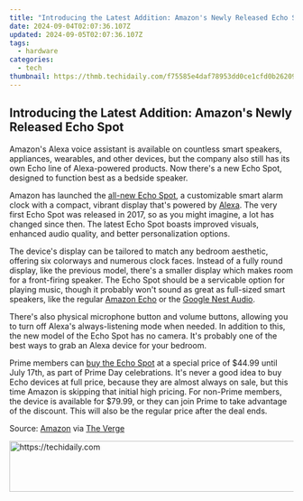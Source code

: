 ```yaml
---
title: "Introducing the Latest Addition: Amazon's Newly Released Echo Spot"
date: 2024-09-04T02:07:36.107Z
updated: 2024-09-05T02:07:36.107Z
tags:
  - hardware
categories:
  - tech
thumbnail: https://thmb.techidaily.com/f75585e4daf78953dd0ce1cfd0b26209fab1e9c588003fe7de564148a8e3e23c.jpg
---
```


## Introducing the Latest Addition: Amazon's Newly Released Echo Spot

Amazon's Alexa voice assistant is available on countless smart speakers, appliances, wearables, and other devices, but the company also still has its own Echo line of Alexa-powered products. Now there's a new Echo Spot, designed to function best as a bedside speaker.

 Amazon has launched the [all-new Echo Spot](https://www.amazon.com/dp/B0BFC7WQ6R?tag=hotoge-20&ascsubtag=UUhtgUeUpU2004041&asc%5Frefurl=https%3A%2F%2Fwww.howtogeek.com%2Famazon-2024-echo-spot%2F&asc%5Fcampaign=Short-Term), a customizable smart alarm clock with a compact, vibrant display that's powered by [Alexa](https://some-skills.techidaily.com/2024-approved-ultimate-resource-compilation-for-media-imagery/). The very first Echo Spot was released in 2017, so as you might imagine, a lot has changed since then. The latest Echo Spot boasts improved visuals, enhanced audio quality, and better personalization options.

 The device's display can be tailored to match any bedroom aesthetic, offering six colorways and numerous clock faces. Instead of a fully round display, like the previous model, there's a smaller display which makes room for a front-firing speaker. The Echo Spot should be a servicable option for playing music, though it probably won't sound as great as full-sized smart speakers, like the regular [Amazon Echo](https://www.amazon.com/Echo-4th-Gen/dp/B07XKF5RM3?tag=hotoge-20&ascsubtag=UUhtgUeUpU2004041&asc%5Frefurl=https%3A%2F%2Fwww.howtogeek.com%2Famazon-2024-echo-spot%2F&asc%5Fcampaign=Short-Term) or the [Google Nest Audio](https://shop-links.co/link/?exclusive=1&publisher_slug=itechdaily19598&url=https%3A%2F%2Fwww.bestbuy.com%2Fsite%2Fgoogle-nest-audio-smart-speaker-chalk%2F6428305.p%3FskuId%3D6428305).

 There's also physical microphone button and volume buttons, allowing you to turn off Alexa's always-listening mode when needed. In addition to this, the new model of the Echo Spot has no camera. It's probably one of the best ways to grab an Alexa device for your bedroom.

 Prime members can [buy the Echo Spot](https://www.amazon.com/dp/B0BFC7WQ6R?tag=hotoge-20&ascsubtag=UUhtgUeUpU2004041&asc%5Frefurl=https%3A%2F%2Fwww.howtogeek.com%2Famazon-2024-echo-spot%2F&asc%5Fcampaign=Short-Term) at a special price of $44.99 until July 17th, as part of Prime Day celebrations. It's never a good idea to buy Echo devices at full price, because they are almost always on sale, but this time Amazon is skipping that initial high pricing. For non-Prime members, the device is available for $79.99, or they can join Prime to take advantage of the discount. This will also be the regular price after the deal ends.

 Source: [Amazon](https://www.aboutamazon.com/news/devices/all-new-echo-spot) via [The Verge](https://www.theverge.com/2024/7/8/24194272/amazon-echo-spot-alexa-smart-speaker)

<ins class="adsbygoogle"
     style="display:block"
     data-ad-format="autorelaxed"
     data-ad-client="ca-pub-7571918770474297"
     data-ad-slot="1223367746"></ins>



<ins class="adsbygoogle"
     style="display:block"
     data-ad-client="ca-pub-7571918770474297"
     data-ad-slot="8358498916"
     data-ad-format="auto"
     data-full-width-responsive="true"></ins>



<!-- affiliate ads begin -->
<a href="https://review-au.sjv.io/c/5597632/2098702/14409" target="_top" id="2098702">
  <img src="//a.impactradius-go.com/display-ad/14409-2098702" border="0" alt="https://techidaily.com" width="728" height="90"/>
</a>
<img height="0" width="0" src="https://review-au.sjv.io/i/5597632/2098702/14409" style="position:absolute;visibility:hidden;" border="0" />
<!-- affiliate ads end -->